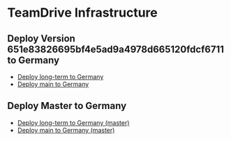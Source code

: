 # TeamDrive Infrastructure

## Deploy Version 651e83826695bf4e5ad9a4978d665120fdcf6711 to Germany

- <a href="https://portal.microsoftazure.de/#create/Microsoft.Template/uri/https%3A%2F%2Fraw.githubusercontent.com%2FTeamDrive%2Fazure%2F651e83826695bf4e5ad9a4978d665120fdcf6711%2FARM%2Flongterm.json" target="_blank">Deploy long-term to Germany</a>
- <a href="https://portal.microsoftazure.de/#create/Microsoft.Template/uri/https%3A%2F%2Fraw.githubusercontent.com%2FTeamDrive%2Fazure%2F651e83826695bf4e5ad9a4978d665120fdcf6711%2FARM%2Fazuredeploy.json" target="_blank">Deploy main to Germany</a>

## Deploy Master to Germany

- <a href="https://portal.microsoftazure.de/#create/Microsoft.Template/uri/https%3A%2F%2Fraw.githubusercontent.com%2FTeamDrive%2Fazure%2Fmaster%2FARM%2Flongterm.json" target="_blank">Deploy long-term to Germany (master)</a>
- <a href="https://portal.microsoftazure.de/#create/Microsoft.Template/uri/https%3A%2F%2Fraw.githubusercontent.com%2FTeamDrive%2Fazure%2Fmaster%2FARM%2Fazuredeploy.json" target="_blank">Deploy main to Germany (master)</a>


